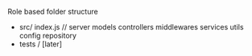Role based folder structure

 - src/
    index.js // server
    models
    controllers
    middlewares
    services
    utils
    config
    repository
 - tests / [later]